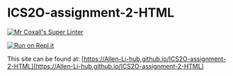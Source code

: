 # ICS2O-assignment-2-HTML

[![Mr Coxall's Super Linter](https://github.com/Allen-Li-hub/ICS2O-assignment-2-HTML/workflows/Mr%20Coxall's%20Super%20Linter/badge.svg)](https://github.com/Allen-Li-hub/ICS2O-assignment-2-HTML/actions/)

[![Run on Repl.it](https://repl.it/badge/github/Allen-Li-hub/ICS2O-assignment-2-HTML)](https://repl.it/github/Allen-Li-hub/ICS2O-assignment-2-HTML)

This site can be found at: [https://Allen-Li-hub.github.io/ICS2O-assignment-2-HTML](https://Allen-Li-hub.github.io/ICS2O-assignment-2-HTML)
